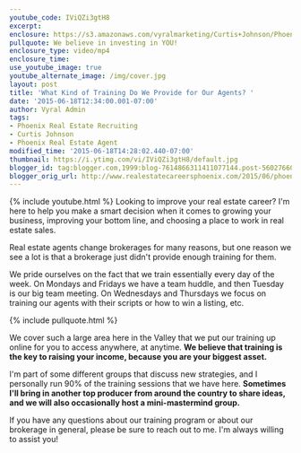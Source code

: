 ```yaml
---
youtube_code: IViQZi3gtH8
excerpt:
enclosure: https://s3.amazonaws.com/vyralmarketing/Curtis+Johnson/Phoenix+Real+Estate+Agent+Why+we+believe+in+continuous+training.mp4
pullquote: We believe in investing in YOU!
enclosure_type: video/mp4
enclosure_time:
use_youtube_image: true
youtube_alternate_image: /img/cover.jpg
layout: post
title: 'What Kind of Training Do We Provide for Our Agents? '
date: '2015-06-18T12:34:00.001-07:00'
author: Vyral Admin
tags:
- Phoenix Real Estate Recruiting
- Curtis Johnson
- Phoenix Real Estate Agent
modified_time: '2015-06-18T14:28:02.440-07:00'
thumbnail: https://i.ytimg.com/vi/IViQZi3gtH8/default.jpg
blogger_id: tag:blogger.com,1999:blog-7614866311411077144.post-5602766072387017236
blogger_orig_url: http://www.realestatecareersphoenix.com/2015/06/phoenix-real-estate-agent-why-we.html
---
```

{% include youtube.html %}
Looking to improve your real estate career? I'm here to help you make a smart decision when it comes to growing your business, improving your bottom line, and choosing a place to work in real estate sales.

Real estate agents change brokerages for many reasons, but one reason we see a lot is that a brokerage just didn't provide enough training for them.

We pride ourselves on the fact that we train essentially every day of the week. On Mondays and Fridays we have a team huddle, and then Tuesday is our big team meeting. On Wednesdays and Thursdays we focus on training our agents with their scripts or how to win a listing, etc.

{% include pullquote.html %}

We cover such a large area here in the Valley that we put our training up online for you to access anywhere, at anytime. **We believe that training is the key to raising your income, because you are your biggest asset.**

I'm part of some different groups that discuss new strategies, and I personally run 90% of the training sessions that we have here. **Sometimes I'll bring in another top producer from around the country to share ideas, and we will also occasionally host a mini-mastermind group.**

If you have any questions about our training program or about our brokerage in general, please be sure to reach out to me. I'm always willing to assist you!
